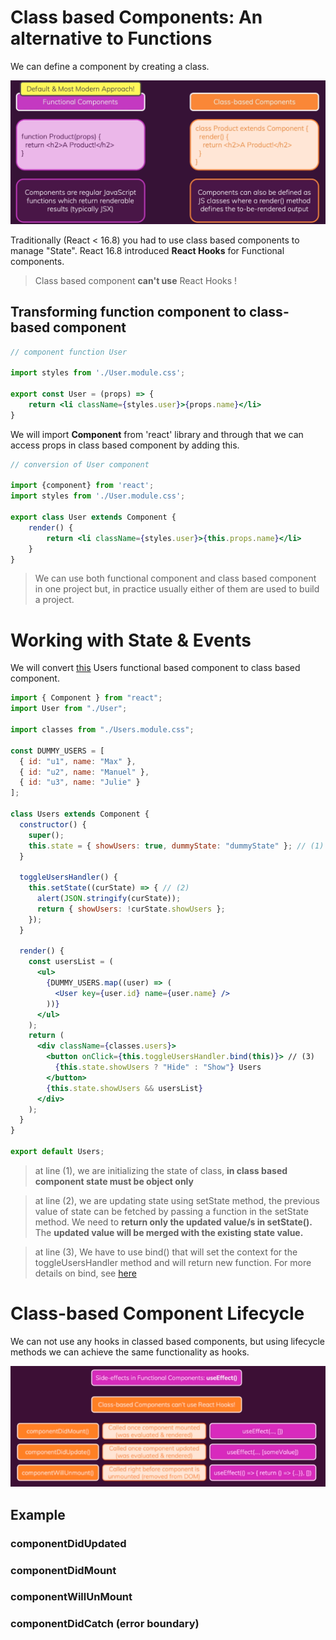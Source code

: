 # Class based Components: An alternative to Functions

We can define a component by creating a class.

![classBasedComp](../public/images/classBasedComp.png)

Traditionally (React < 16.8) you had to use class based components to manage "State".
React 16.8 introduced **React Hooks** for Functional components.

> Class based component **can't use** React Hooks !

## Transforming function component to class-based component

```jsx
// component function User

import styles from './User.module.css';

export const User = (props) => {
    return <li className={styles.user}>{props.name}</li>
}
```
We will import **Component** from 'react' library and through that we can access props in class based component by adding this.

```jsx
// conversion of User component

import {component} from 'react';
import styles from './User.module.css';

export class User extends Component {
    render() {
        return <li className={styles.user}>{this.props.name}</li>
    }
}
```

> We can use both functional component and class based component in one project but, in practice usually either of them are used to build a project. 

# Working with State & Events

We will convert [this](https://codesandbox.io/s/class-based-components-594pki?file=/src/components/Users.js) Users functional based component to class based component.

```jsx
import { Component } from "react";
import User from "./User";

import classes from "./Users.module.css";

const DUMMY_USERS = [
  { id: "u1", name: "Max" },
  { id: "u2", name: "Manuel" },
  { id: "u3", name: "Julie" }
];

class Users extends Component {
  constructor() {
    super();
    this.state = { showUsers: true, dummyState: "dummyState" }; // (1)
  }

  toggleUsersHandler() {
    this.setState((curState) => { // (2)
      alert(JSON.stringify(curState));
      return { showUsers: !curState.showUsers };
    });
  }

  render() {
    const usersList = (
      <ul>
        {DUMMY_USERS.map((user) => (
          <User key={user.id} name={user.name} />
        ))}
      </ul>
    );
    return (
      <div className={classes.users}>
        <button onClick={this.toggleUsersHandler.bind(this)}> // (3)
          {this.state.showUsers ? "Hide" : "Show"} Users
        </button>
        {this.state.showUsers && usersList}
      </div>
    );
  }
}

export default Users;

```

> at line (1), we are initializing the state of class, **in class based component state must be object only**

> at line (2), we are updating state using setState method, the previous value of state can be fetched by passing a function in the setState method. We need to **return only the updated value/s in setState().** The **updated value will be merged with the existing state value.**

> at line (3), We have to use bind() that will set the context for the toggleUsersHandler method and will return new function. For more details on bind, see [here](https://academind.com/tutorials/this-keyword-function-references/)

# Class-based Component Lifecycle

We can not use any hooks in classed based components, but using lifecycle methods we can achieve the same functionality as hooks.

![useEffect:lifeCycle](../public/images/classBasedCompLifeCycle.PNG)

## Example

### componentDidUpdated
### componentDidMount
### componentWillUnMount

### componentDidCatch (error boundary)
